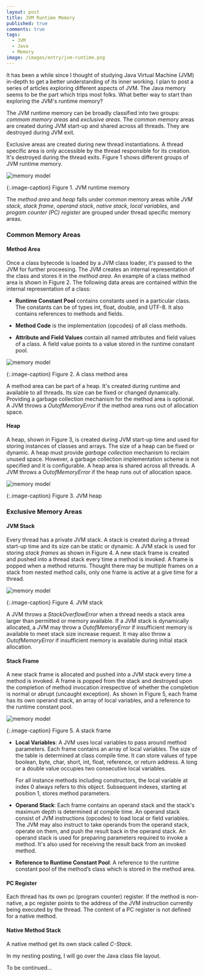 ```yaml
---
layout: post
title: JVM Runtime Memory
published: true
comments: true
tags:
  - JVM
  - Java
  - Memory
image: /images/entry/jvm-runtime.png
---
```


It has been a while since I thought of studying Java Virtual Machine (JVM) 
in-depth to get a better understanding of its inner working. I plan to post
a series of articles exploring different aspects of JVM. The Java memory seems 
to be the part which trips most folks. What better way to 
start than exploring the JVM's runtime memory? 

The JVM runtime memory can be broadly classified into two 
groups: _commom memory areas_ and _exclusive areas_. The common memory areas are 
created during JVM start-up and shared across all threads. 
They are destroyed during JVM exit.

Exclusive areas are created during new thread instantiations. A thread 
specific area is only accessible by the thread responsible for its creation.
It's destroyed during the thread exits. Figure 1 shows different
groups of JVM runtime memory.

![memory model](/images/jvmruntime/jvm-runtime-memory.png?style=centerme)

{:.image-caption}
Figure 1. JVM runtime memory

The _method area_ and _heap_ falls under common memory areas while _JVM stack_, 
_stack frame_, _operand stack_, _native stack_, _local variables_, and 
_progam counter (PC) register_ are grouped under thread specific memory areas.

### Common Memory Areas

#### Method Area

Once a class bytecode is loaded by a JVM class loader, it's passed to the JVM 
for further proceesing. The JVM creates an internal representation of the class and 
stores it in the _method area_. An example of a class method area is shown in 
Figure 2. The following data areas are contained within 
the internal representation of a class:

* **Runtime Constant Pool** contains constants used in a particular class. 
The constants can be of types int, float, double, and UTF-8. It also contains
references to methods and fields.

* **Method Code** is the implementation (opcodes) of all class methods.

* **Attribute and Field Values** contain all named attributes and field 
values of a class. A field value points to a value stored in the runtime 
constant pool.

![memory model](/images/jvmruntime/jvm-method-area.png?style=centerme)

{:.image-caption}
Figure 2. A class method area

A method area can be part of a heap. It's created during runtime and
available to all threads. Its size can be fixed or changed dynamically.
Providing a garbage collection mechanism for the method area is optional. 
A JVM throws a _OutofMemoryError_ if the method area runs out of allocation space.

#### Heap

A heap, shown in Figure 3, is created during JVM start-up time and used for 
storing instances of classes and arrays. The size of a heap can be fixed or dynamic. 
A heap must provide _garbage collection_ mechanism to reclaim unused space.
However, a garbage collection implementation scheme is not specified and
it is configurable. A heap area is shared across all threads.
A JVM throws a _OutofMemoryError_ if the heap runs out of allocation space.

![memory model](/images/jvmruntime/jvm-heap.png?style=centerme)

{:.image-caption}
Figure 3. JVM heap

### Exclusive Memory Areas

#### JVM Stack

Every thread has a private JVM stack. A stack is created during a thread 
start-up time and its size can be static or dynamic. A JVM stack is used 
for storing _stack frames_ as shown in Figure 4. A new stack frame is created 
and pushed into a thread stack every time a method is invoked. A frame is popped 
when a method returns. Thought there may be multiple frames on a stack from nested 
method calls, only one frame is active at a give time for a thread.

![memory model](/images/jvmruntime/jvm-stack.png?style=centerme)

{:.image-caption}
Figure 4. JVM stack

A JVM throws a _StackOverflowError_ when a thread needs a stack area larger
than permitted or memory available. If a JVM stack is dynamically allocated, 
a JVM may throw a _OutofMemoryError_ if insufficient memory is available to 
meet stack size increase request. It may also throw a _OutofMemoryError_ if 
insufficient memory is available during initial stack allocation.


#### Stack Frame

A new stack frame is allocated and pushed into a JVM stack every time a method 
is invoked. A frame is popped from the stack and destroyed upon the completion
of method invocation irrespective of whether the completion is normal or
abrupt (uncaught exception). As shown in Figure 5, each frame has its own operand 
stack, an array of local variables, and a reference to the runtime constant pool.

![memory model](/images/jvmruntime/jvm-stack-frame.png?style=centerme)

{:.image-caption}
Figure 5. A stack frame

* **Local Variables**: A JVM uses local variables to pass around method 
parameters. Each frame contains an array of local variables. The 
size of the table is determined at class compile time. It can store values
of type boolean, byte, char, short, int, float, reference, or return address. 
A long or a double value occupies two consecutive local variables.

    For all instance methods including constructors, the local variable at index 0
always refers to _this_ object. Subsequent indexes, starting at position 1, 
stores method parameters.

* **Operand Stack**: Each frame contains an operand stack and the stack's 
maximum depth is determined at compile time. An operand stack consist of 
JVM instructions (opcodes) to load local or field variables. The JVM may also
instruct to take operands from the operand stack, operate on them, and 
push the result back in the operand stack. An operand stack is used for preparing
parameters required to invoke a method. It's also used for receiving the
 result back from an invoked method.
						
* **Reference to Runtime Constant Pool**: A reference to the runtime constant 
pool of the method’s class which is stored in the method area.

#### PC Register

Each thread has its own pc (program counter) register. If the method is non-native, 
a pc register points to the address of the JVM instruction currently being executed
 by the thread. The content of a PC register is not defined for a native method.


#### Native Method Stack

A native method get its own stack called _C-Stack_.

In my nesting posting, I will go over the Java class file layout.

To be continued...